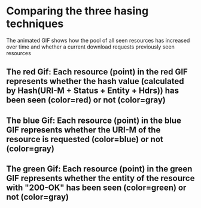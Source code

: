 # Comparing the three hasing techniques
The animated GIF shows how the pool of all seen resources has increased over time and whether a current download requests previously seen resources
## The red Gif: Each resource (point) in the red GIF represents whether the hash value (calculated by Hash(URI-M + Status + Entity + Hdrs)) has been seen (color=red) or not (color=gray)
## The blue Gif: Each resource (point) in the blue GIF represents whether the URI-M of the resource is requested (color=blue) or not (color=gray)
## The green Gif: Each resource (point) in the green GIF represents whether the entity of the resource with "200-OK" has been seen (color=green) or not (color=gray)

